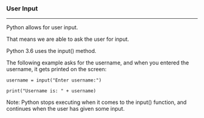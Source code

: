 ### User Input
---
Python allows for user input.

That means we are able to ask the user for input.

Python 3.6 uses the input() method.

The following example asks for the username, and when you entered the username, it gets printed on the screen:

`username = input("Enter username:")`

`print("Username is: " + username)`

Note: Python stops executing when it comes to the input() function, and continues when the user has given some input.